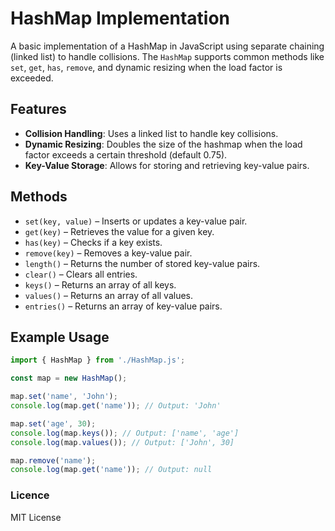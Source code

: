 # HashMap Implementation

A basic implementation of a HashMap in JavaScript using separate chaining (linked list) to handle collisions. The `HashMap` supports common methods like `set`, `get`, `has`, `remove`, and dynamic resizing when the load factor is exceeded.

## Features
- **Collision Handling**: Uses a linked list to handle key collisions.
- **Dynamic Resizing**: Doubles the size of the hashmap when the load factor exceeds a certain threshold (default 0.75).
- **Key-Value Storage**: Allows for storing and retrieving key-value pairs.

## Methods
- `set(key, value)` – Inserts or updates a key-value pair.
- `get(key)` – Retrieves the value for a given key.
- `has(key)` – Checks if a key exists.
- `remove(key)` – Removes a key-value pair.
- `length()` – Returns the number of stored key-value pairs.
- `clear()` – Clears all entries.
- `keys()` – Returns an array of all keys.
- `values()` – Returns an array of all values.
- `entries()` – Returns an array of key-value pairs.

## Example Usage

```javascript
import { HashMap } from './HashMap.js';

const map = new HashMap();

map.set('name', 'John');
console.log(map.get('name')); // Output: 'John'

map.set('age', 30);
console.log(map.keys()); // Output: ['name', 'age']
console.log(map.values()); // Output: ['John', 30]

map.remove('name');
console.log(map.get('name')); // Output: null
```

### Licence

MIT License